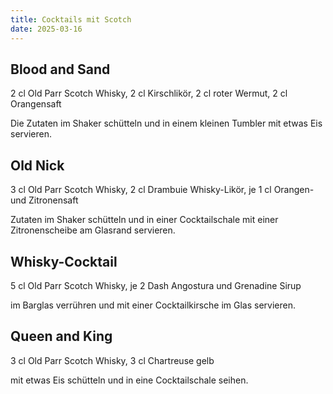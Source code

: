 ```yaml
---
title: Cocktails mit Scotch
date: 2025-03-16
---
```


## Blood and Sand

2 cl Old Parr Scotch Whisky, 2 cl Kirschlikör, 2 cl roter Wermut, 2 cl Orangensaft

Die Zutaten im Shaker schütteln und in einem kleinen Tumbler mit etwas Eis servieren.

## Old Nick

3 cl Old Parr Scotch Whisky, 2 cl Drambuie Whisky-Likör, je 1 cl Orangen- und Zitronensaft

Zutaten im Shaker schütteln und in einer Cocktailschale mit einer Zitronenscheibe am Glasrand servieren.

## Whisky-Cocktail

5 cl Old Parr Scotch Whisky, je 2 Dash Angostura und Grenadine Sirup

im Barglas verrühren und mit einer Cocktailkirsche im Glas servieren.

## Queen and King

3 cl Old Parr Scotch Whisky, 3 cl Chartreuse gelb

mit etwas Eis schütteln und in eine Cocktailschale seihen.
